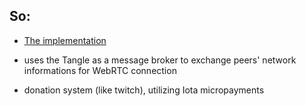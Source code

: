 ## So: 

- [The implementation](https://github.com/huycong151197/iota-webrtc/blob/master/src/components/Chatroom/Communication.js)

- uses the Tangle as a message broker to exchange peers' network informations for WebRTC connection

- donation system (like twitch), utilizing Iota micropayments
